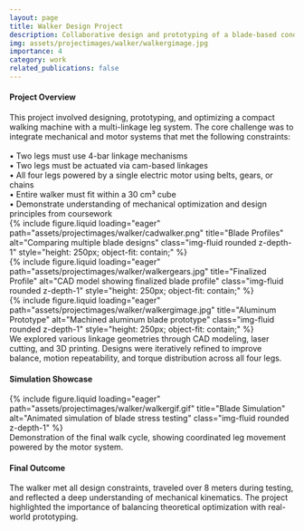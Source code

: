 ```yaml
---
layout: page
title: Walker Design Project
description: Collaborative design and prototyping of a blade-based conduit cutter for Atkore, integrated into a walking machine platform.
img: assets/projectimages/walker/walkergimage.jpg
importance: 4
category: work
related_publications: false
---
```

<!-- 🧭 Project Overview -->
<h4 class="text-center mt-5">Project Overview</h4>
<div class="text-center my-4">
This project involved designing, prototyping, and optimizing a compact walking machine with a multi-linkage leg system. The core challenge was to integrate mechanical and motor systems that met the following constraints:
  <br/><br/>
  • Two legs must use 4-bar linkage mechanisms<br/>
  • Two legs must be actuated via cam-based linkages<br/>
  • All four legs powered by a single electric motor using belts, gears, or chains<br/>
  • Entire walker must fit within a 30 cm³ cube<br/>
  • Demonstrate understanding of mechanical optimization and design principles from coursework
</div>

<div class="row">
  <div class="col-sm mt-3 mt-md-0">
    {% include figure.liquid loading="eager" path="assets/projectimages/walker/cadwalker.png" title="Blade Profiles" alt="Comparing multiple blade designs" class="img-fluid rounded z-depth-1" style="height: 250px; object-fit: contain;" %}
  </div>
  <div class="col-sm mt-3 mt-md-0">
    {% include figure.liquid loading="eager" path="assets/projectimages/walker/walkergears.jpg" title="Finalized Profile" alt="CAD model showing finalized blade profile" class="img-fluid rounded z-depth-1" style="height: 250px; object-fit: contain;" %}
  </div>
  <div class="col-sm mt-3 mt-md-0">
    {% include figure.liquid loading="eager" path="assets/projectimages/walker/walkergimage.jpg" title="Aluminum Prototype" alt="Machined aluminum blade prototype" class="img-fluid rounded z-depth-1" style="height: 250px; object-fit: contain;" %}
  </div>
</div>

<div class="caption">
We explored various linkage geometries through CAD modeling, laser cutting, and 3D printing. Designs were iteratively refined to improve balance, motion repeatability, and torque distribution across all four legs.
</div>
</div>

<!-- 🖼️ Simulation Showcase -->
<h4 class="text-center mt-5">Simulation Showcase</h4>
<div class="row justify-content-center">
  <div class="col-sm-auto mt-3 mt-md-0">
    {% include figure.liquid loading="eager" path="assets/projectimages/walker/walkergif.gif" title="Blade Simulation" alt="Animated simulation of blade stress testing" class="img-fluid rounded z-depth-1" %}
  </div>
</div>
<div class="caption">
Demonstration of the final walk cycle, showing coordinated leg movement powered by the motor system.
</div>

<!-- 🔧 Final Outcome -->
<h4 class="text-center mt-5">Final Outcome</h4>
<div class="text-center my-4">
The walker met all design constraints, traveled over 8 meters during testing, and reflected a deep understanding of mechanical kinematics. The project highlighted the importance of balancing theoretical optimization with real-world prototyping.
</div>
